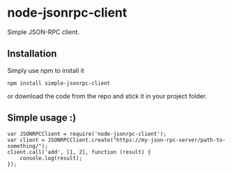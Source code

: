 node-jsonrpc-client
================

Simple JSON-RPC client.

Installation
------------

Simply use npm to install it

    npm install simple-jsonrpc-client

or download the code from the repo and stick it in your project folder.

Simple usage :)
------------

    var JSONRPCClient = require('node-jsonrpc-client');
    var client = JSONRPCClient.create("https://my-json-rpc-server/path-to-something/");
    client.call('add', [1, 2], function (result) {
        console.log(result);
    });
